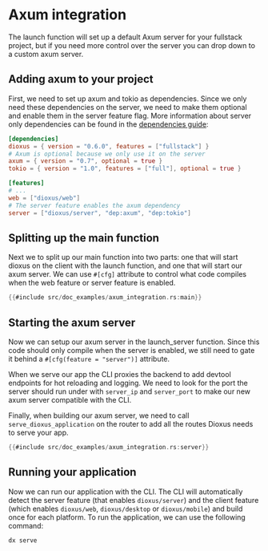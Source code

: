 # Axum integration

The launch function will set up a default Axum server for your fullstack project, but if you need more control over the server you can drop down to a custom axum server.

## Adding axum to your project

First, we need to set up axum and tokio as dependencies. Since we only need these dependencies on the server, we need to make them optional and enable them in the server feature flag. More information about server only dependencies can be found in the [dependencies guide](./managing_dependencies.md#adding-server-only-dependencies):

```toml
[dependencies]
dioxus = { version = "0.6.0", features = ["fullstack"] }
# Axum is optional because we only use it on the server
axum = { version = "0.7", optional = true }
tokio = { version = "1.0", features = ["full"], optional = true }

[features]
# ...
web = ["dioxus/web"]
# The server feature enables the axum dependency
server = ["dioxus/server", "dep:axum", "dep:tokio"]
```

## Splitting up the main function

Next we to split up our main function into two parts: one that will start dioxus on the client with the launch function, and one that will start our axum server. We can use `#[cfg]` attribute to control what code compiles when the web feature or server feature is enabled. 

```rust
{{#include src/doc_examples/axum_integration.rs:main}}
```

## Starting the axum server

Now we can setup our axum server in the launch_server function. Since this code should only compile when the server is enabled, we still need to gate it behind a `#[cfg(feature = "server")]` attribute.


When we serve our app the CLI proxies the backend to add devtool endpoints for hot reloading and logging. We need to look for the port the server should run under with `server_ip` and `server_port` to make our new axum server compatible with the CLI.


Finally, when building our axum server, we need to call `serve_dioxus_application` on the router to add all the routes Dioxus needs to serve your app.


```rust
{{#include src/doc_examples/axum_integration.rs:server}}
```

## Running your application

Now we can run our application with the CLI. The CLI will automatically detect the server feature (that enables `dioxus/server`) and the client feature (which enables `dioxus/web`, `dioxus/desktop` or `dioxus/mobile`) and build once for each platform. To run the application, we can use the following command:

```bash
dx serve
```

